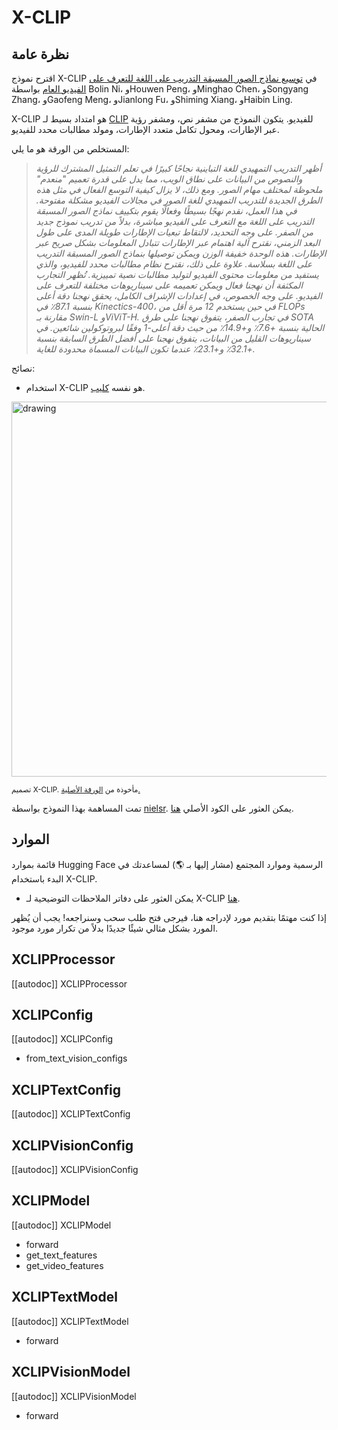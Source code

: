 # X-CLIP

## نظرة عامة
اقترح نموذج X-CLIP في [توسيع نماذج الصور المسبقة التدريب على اللغة للتعرف على الفيديو العام](https://arxiv.org/abs/2208.02816) بواسطة Bolin Ni، وHouwen Peng، وMinghao Chen، وSongyang Zhang، وGaofeng Meng، وJianlong Fu، وShiming Xiang، وHaibin Ling.

X-CLIP هو امتداد بسيط لـ [CLIP](clip) للفيديو. يتكون النموذج من مشفر نص، ومشفر رؤية عبر الإطارات، ومحول تكامل متعدد الإطارات، ومولد مطالبات محدد للفيديو.

المستخلص من الورقة هو ما يلي:

> *أظهر التدريب التمهيدي للغة التباينية نجاحًا كبيرًا في تعلم التمثيل المشترك للرؤية والنصوص من البيانات على نطاق الويب، مما يدل على قدرة تعميم "منعدم" ملحوظة لمختلف مهام الصور. ومع ذلك، لا يزال كيفية التوسع الفعال في مثل هذه الطرق الجديدة للتدريب التمهيدي للغة الصور في مجالات الفيديو مشكلة مفتوحة. في هذا العمل، نقدم نهجًا بسيطًا وفعالًا يقوم بتكييف نماذج الصور المسبقة التدريب على اللغة مع التعرف على الفيديو مباشرة، بدلاً من تدريب نموذج جديد من الصفر. على وجه التحديد، لالتقاط تبعيات الإطارات طويلة المدى على طول البعد الزمني، نقترح آلية اهتمام عبر الإطارات تتبادل المعلومات بشكل صريح عبر الإطارات. هذه الوحدة خفيفة الوزن ويمكن توصيلها بنماذج الصور المسبقة التدريب على اللغة بسلاسة. علاوة على ذلك، نقترح نظام مطالبات محدد للفيديو، والذي يستفيد من معلومات محتوى الفيديو لتوليد مطالبات نصية تمييزية. تُظهر التجارب المكثفة أن نهجنا فعال ويمكن تعميمه على سيناريوهات مختلفة للتعرف على الفيديو. على وجه الخصوص، في إعدادات الإشراف الكامل، يحقق نهجنا دقة أعلى بنسبة 87.1٪ في Kinectics-400، في حين يستخدم 12 مرة أقل من FLOPs مقارنة بـ Swin-L وViViT-H. في تجارب الصفر، يتفوق نهجنا على طرق SOTA الحالية بنسبة +7.6٪ و+14.9٪ من حيث دقة أعلى-1 وفقًا لبروتوكولين شائعين. في سيناريوهات القليل من البيانات، يتفوق نهجنا على أفضل الطرق السابقة بنسبة +32.1٪ و+23.1٪ عندما تكون البيانات المسماة محدودة للغاية.*

نصائح:

- استخدام X-CLIP هو نفسه [كليب](clip).

<img src="https://huggingface.co/datasets/huggingface/documentation-images/resolve/main/transformers/model_doc/xclip_architecture.png" alt="drawing" width="600"/>

<small> تصميم X-CLIP. مأخوذة من <a href="https://arxiv.org/abs/2208.02816">الورقة الأصلية.</a> </small>

تمت المساهمة بهذا النموذج بواسطة [nielsr](https://huggingface.co/nielsr).
يمكن العثور على الكود الأصلي [هنا](https://github.com/microsoft/VideoX/tree/master/X-CLIP).

## الموارد

قائمة بموارد Hugging Face الرسمية وموارد المجتمع (مشار إليها بـ 🌎) لمساعدتك في البدء باستخدام X-CLIP.

- يمكن العثور على دفاتر الملاحظات التوضيحية لـ X-CLIP [هنا](https://github.com/NielsRogge/Transformers-Tutorials/tree/master/X-CLIP).

إذا كنت مهتمًا بتقديم مورد لإدراجه هنا، فيرجى فتح طلب سحب وسنراجعه! يجب أن يُظهر المورد بشكل مثالي شيئًا جديدًا بدلاً من تكرار مورد موجود.

## XCLIPProcessor

[[autodoc]] XCLIPProcessor

## XCLIPConfig

[[autodoc]] XCLIPConfig

- from_text_vision_configs

## XCLIPTextConfig

[[autodoc]] XCLIPTextConfig

## XCLIPVisionConfig

[[autodoc]] XCLIPVisionConfig

## XCLIPModel

[[autodoc]] XCLIPModel

- forward
- get_text_features
- get_video_features

## XCLIPTextModel

[[autodoc]] XCLIPTextModel

- forward

## XCLIPVisionModel

[[autodoc]] XCLIPVisionModel

- forward